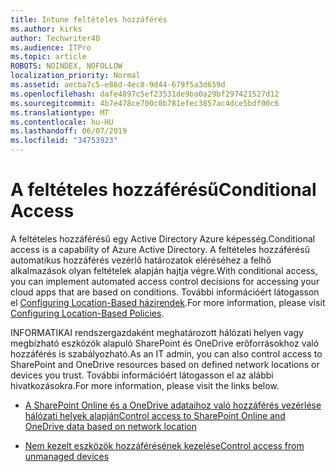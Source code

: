 ```yaml
---
title: Intune feltételes hozzáférés
ms.author: kirks
author: Techwriter40
ms.audience: ITPro
ms.topic: article
ROBOTS: NOINDEX, NOFOLLOW
localization_priority: Normal
ms.assetid: aecba7c5-e86d-4ec8-9d44-679f5a3d659d
ms.openlocfilehash: dafe4897c5ef23531de9ba0a29bf297421527d12
ms.sourcegitcommit: 4b7e478ce700c0b781efec3857ac4dce5bdf00c6
ms.translationtype: MT
ms.contentlocale: hu-HU
ms.lasthandoff: 06/07/2019
ms.locfileid: "34753923"
---
```

# <a name="conditional-access"></a><span data-ttu-id="ed075-102">A feltételes hozzáférésű</span><span class="sxs-lookup"><span data-stu-id="ed075-102">Conditional Access</span></span>

<span data-ttu-id="ed075-103">A feltételes hozzáférésű egy Active Directory Azure képesség.</span><span class="sxs-lookup"><span data-stu-id="ed075-103">Conditional access is a capability of Azure Active Directory.</span></span> <span data-ttu-id="ed075-104">A feltételes hozzáférésű automatikus hozzáférés vezérlő határozatok eléréséhez a felhő alkalmazások olyan feltételek alapján hajtja végre.</span><span class="sxs-lookup"><span data-stu-id="ed075-104">With conditional access, you can implement automated access control decisions for accessing your cloud apps that are based on conditions.</span></span> <span data-ttu-id="ed075-105">További információért látogasson el [Configuring Location-Based házirendek](https://docs.microsoft.com/azure/active-directory/conditional-access/overview).</span><span class="sxs-lookup"><span data-stu-id="ed075-105">For more information, please visit [Configuring Location-Based Policies](https://docs.microsoft.com/azure/active-directory/conditional-access/overview).</span></span>

<span data-ttu-id="ed075-106">INFORMATIKAI rendszergazdaként meghatározott hálózati helyen vagy megbízható eszközök alapuló SharePoint és OneDrive erőforrásokhoz való hozzáférés is szabályozható.</span><span class="sxs-lookup"><span data-stu-id="ed075-106">As an IT admin, you can also control access to SharePoint and OneDrive resources based on defined network locations or devices you trust.</span></span> <span data-ttu-id="ed075-107">További információért látogasson el az alábbi hivatkozásokra.</span><span class="sxs-lookup"><span data-stu-id="ed075-107">For more information, please visit the links below.</span></span>

- [<span data-ttu-id="ed075-108">A SharePoint Online és a OneDrive adataihoz való hozzáférés vezérlése hálózati helyek alapján</span><span class="sxs-lookup"><span data-stu-id="ed075-108">Control access to SharePoint Online and OneDrive data based on network location</span></span>](https://docs.microsoft.com/sharepoint/control-access-based-on-network-location)

- [<span data-ttu-id="ed075-109">Nem kezelt eszközök hozzáférésének kezelése</span><span class="sxs-lookup"><span data-stu-id="ed075-109">Control access from unmanaged devices</span></span>](https://docs.microsoft.com/sharepoint/control-access-from-unmanaged-devices)

